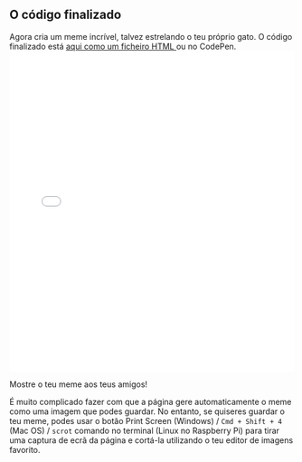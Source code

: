 ## O código finalizado

Agora cria um meme incrível, talvez estrelando o teu próprio gato. O código finalizado está [ aqui como um ficheiro HTML ](resources/index.html) ou no CodePen. <iframe height='567' scrolling='no' title='Gerador de meme de gato' src='//codepen.io/rpflaura/embed/NbbveK/?height=567&theme-id=0&default-tab=js,result&embed-version=2' frameborder='no' allowtransparency='true' allowfullscreen='true' style='width: 100%;' mark="crwd-mark">See the Pen <a href='https://codepen.io/rpflaura/pen/NbbveK/'>Cat Meme Generator</a> by Laura Sach (<a href='https://codepen.io/rpflaura'>@rpflaura</a>) on <a href='https://codepen.io'>CodePen</a>.
</iframe>

Mostre o teu meme aos teus amigos!

É muito complicado fazer com que a página gere automaticamente o meme como uma imagem que podes guardar. No entanto, se quiseres guardar o teu meme, podes usar o botão Print Screen (Windows) / ` Cmd + Shift + 4 ` (Mac OS) / ` scrot ` comando no terminal (Linux no Raspberry Pi) para tirar uma captura de ecrã da página e cortá-la utilizando o teu editor de imagens favorito.

